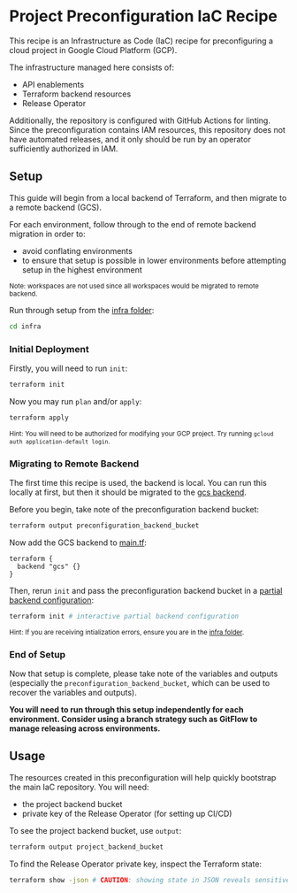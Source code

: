 # Project Preconfiguration IaC Recipe

This recipe is an Infrastructure as Code (IaC) recipe for preconfiguring a
cloud project in Google Cloud Platform (GCP).

The infrastructure managed here consists of:

- API enablements
- Terraform backend resources
- Release Operator

Additionally, the repository is configured with GitHub Actions for linting.
Since the preconfiguration contains IAM resources, this repository does not
have automated releases, and it only should be run by an operator sufficiently
authorized in IAM.

## Setup

This guide will begin from a local backend of Terraform, and then migrate to a
remote backend (GCS).

For each environment, follow through to the end of remote backend migration in
order to:

- avoid conflating environments
- to ensure that setup is possible in lower environments before attempting
  setup in the highest environment

<sub>Note: workspaces are not used since all workspaces would be migrated to
remote backend.</sub>

Run through setup from the [infra folder](./infra):

```sh
cd infra
```

### Initial Deployment

Firstly, you will need to run `init`:

```sh
terraform init
```

Now you may run `plan` and/or `apply`:

```sh
terraform apply
```

<sub>Hint: You will need to be authorized for modifying your GCP project. Try
running `gcloud auth application-default login`.</sub>

### Migrating to Remote Backend

The first time this recipe is used, the backend is local. You can run this
locally at first, but then it should be migrated to the
[gcs backend][terraform-gcs-backend].

Before you begin, take note of the preconfiguration backend bucket:

```sh
terraform output preconfiguration_backend_bucket
```

Now add the GCS backend to [main.tf](./src/main.tf):

```
terraform {
  backend "gcs" {}
}
```

Then, rerun `init` and pass the preconfiguration backend bucket in a
[partial backend configuration][terraform-backend-partial-configuration]:

```sh
terraform init # interactive partial backend configuration
```

<sub>Hint: If you are receiving intialization errors, ensure you are in the
[infra folder](./infra).</sub>

### End of Setup

Now that setup is complete, please take note of the variables and outputs
(especially the `preconfiguration_backend_bucket`, which can be used to recover
the variables and outputs).

**You will need to run through this setup independently for each environment.
Consider using a branch strategy such as GitFlow to manage releasing across
environments.**

## Usage

The resources created in this preconfiguration will help quickly bootstrap the
main IaC repository. You will need:

- the project backend bucket
- private key of the Release Operator (for setting up CI/CD)

To see the project backend bucket, use `output`:

```sh
terraform output project_backend_bucket
```

To find the Release Operator private key, inspect the Terraform state:

```sh
terraform show -json # CAUTION: showing state in JSON reveals sensitive data
```

[terraform-gcs-backend]: https://www.terraform.io/docs/language/settings/backends/gcs.html "Terraform GCS Backend Documentation"
[terraform-backend-partial-configuration]: https://www.terraform.io/docs/language/settings/backends/configuration.html#partial-configuration
